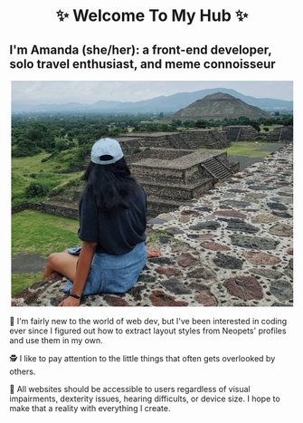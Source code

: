 <h1 align="center"> ✨ Welcome To My Hub ✨</h1>

## I'm Amanda (she/her): a front-end developer, solo travel enthusiast, and meme connoisseur

<p align="center"><img src="./20190806085736297.jpg" alt="View of pyramids in Teotihuacan, Mexico" ></p>

🐒 I'm fairly new to the world of web dev, but I've been interested in coding ever since I figured out how to extract layout styles from Neopets' profiles and use them in my own.

🕵️ I like to pay attention to the little things that often gets overlooked by others. 

🤝 All websites should be accessible to users regardless of visual impairments, dexterity issues, hearing difficults, or device size. I hope to make that a reality with everything I create.
